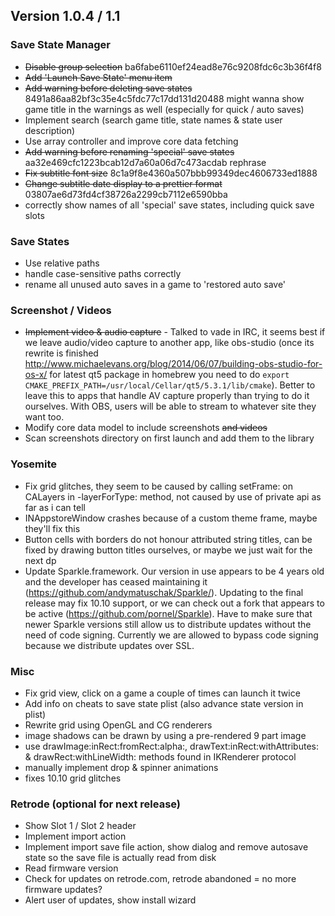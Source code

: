 ## Version 1.0.4 / 1.1

### Save State Manager
- ~~Disable group selection~~ ba6fabe6110ef24ead8e76c9208fdc6c3b36f4f8
- ~~Add 'Launch Save State' menu item~~
- ~~Add warning before deleting save states~~ 8491a86aa82bf3c35e4c5fdc77c17dd131d20488 might wanna show game title in the warnings as well (especially for quick / auto saves)
- Implement search (search game title, state names & state user description)
- Use array controller and improve core data fetching
- ~~Add warning before renaming 'special' save states~~ aa32e469cfc1223bcab12d7a60a06d7c473acdab rephrase
- ~~Fix subtitle font size~~ 8c1a9f8e4360a507bbb99349dec4606733ed1888
- ~~Change subtitle date display to a prettier format~~ 03807ae6d73fd4cf38726a2299cb7112e6590bba
- correctly show names of all 'special' save states, including quick save slots

### Save States
- Use relative paths
- handle case-sensitive paths correctly
- rename all unused auto saves in a game to 'restored auto save'

### Screenshot / Videos
- ~~Implement video & audio capture~~ - Talked to vade in IRC, it seems best if we leave audio/video capture to another app, like obs-studio (once its rewrite is finished http://www.michaelevans.org/blog/2014/06/07/building-obs-studio-for-os-x/ for latest qt5 package in homebrew you need to do `export CMAKE_PREFIX_PATH=/usr/local/Cellar/qt5/5.3.1/lib/cmake`). Better to leave this to apps that handle AV capture properly than trying to do it ourselves. With OBS, users will be able to stream to whatever site they want too.
- Modify core data model to include screenshots ~~and videos~~
- Scan screenshots directory on first launch and add them to the library

### Yosemite
- Fix grid glitches, they seem to be caused by calling setFrame: on CALayers in -layerForType: method, not caused by use of private api as far as i can tell 
- INAppstoreWindow crashes because of a custom theme frame, maybe they'll fix this
- Button cells with borders do not honour attributed string titles, can be fixed by drawing button titles ourselves, or maybe we just wait for the next dp
- Update Sparkle.framework. Our version in use appears to be 4 years old and the developer has ceased maintaining it (https://github.com/andymatuschak/Sparkle/). Updating to the final release may fix 10.10 support, or we can check out a fork that appears to be active (https://github.com/pornel/Sparkle). Have to make sure that newer Sparkle versions still allow us to distribute updates without the need of code signing. Currently we are allowed to bypass code signing because we distribute updates over SSL.

### Misc
- Fix grid view, click on a game a couple of times can launch it twice
- Add info on cheats to save state plist (also advance state version in plist)
- Rewrite grid using OpenGL and CG renderers
 - image shadows can be drawn by using a pre-rendered 9 part image
 - use drawImage:inRect:fromRect:alpha:, drawText:inRect:withAttributes: & drawRect:withLineWidth: methods found in IKRenderer protocol
 - manually implement drop & spinner animations
 - fixes 10.10 grid glitches

### Retrode (optional for next release)
- Show Slot 1 / Slot 2 header
- Implement import action
- Implement import save file action, show dialog and remove autosave state so the save file is actually read from disk
- Read firmware version
- Check for updates on retrode.com, retrode abandoned = no more firmware updates?
- Alert user of updates, show install wizard